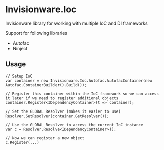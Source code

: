 # Invisionware.Ioc
Invisionware library for working with multiple IoC and DI frameworks

Support for following libraries
- Autofac
- Ninject

## Usage
```
// Setup IoC
var container = new Invisionware.Ioc.Autofac.AutofacContainer(new Autofac.ContainerBuilder().Build());

// Register this container within the IoC framework so we can access it later if we need to register additional objects
container.Register<IDependencyContainer>(t => container);

// Set the GLOBAL Resolver (makes it easier to use)
Resolver.SetResolver(container.GetResolver());

// Use the GLOBAL Resolver to access the current IoC instance
var c = Resolver.Resolve<IDependencyContainer>();

// Now we can register a new object
c.Register(...)
```
